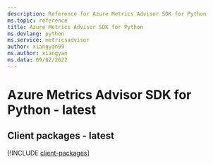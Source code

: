 ```yaml
---
description: Reference for Azure Metrics Advisor SDK for Python
ms.topic: reference
title: Azure Metrics Advisor SDK for Python
ms.devlang: python
ms.service: metricsadvisor
author: xiangyan99
ms.author: xiangyan
ms.data: 09/02/2022
---
```

# Azure Metrics Advisor SDK for Python - latest

## Client packages - latest
[!INCLUDE [client-packages](metrics-advisor-client-index.md)]